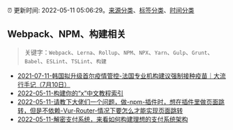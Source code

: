 :alarm_clock: 更新时间: 2022-05-11 05:06:29。[来源分类](../README.md)、[标签分类](../TAGS.md)、[时间分类](../TIMELINE.md)

## Webpack、NPM、构建相关


> 关键字：`Webpack`、`Lerna`、`Rollup`、`NPM`、`NPX`、`Yarn`、`Gulp`、`Grunt`、`Babel`、`ESLint`、`TSLint`、`构建`



- [2021-07-11-韩国拟升级首尔疫情管控-法国专业机构建议强制接种疫苗｜大流行手记（7月10日）](https://m.caixin.com/m/2021-07-11/101738786.html) 
- [2022-05-11-构建你的“x”中文教程索引](https://www.v2ex.com/t/852150) 
- [2022-05-11-请教下大佬们一个问题，做-npm-插件时，想在插件里做页面跳转，但是不依赖-Vur-Router-情况下要怎么才能实现页面跳转](https://www.v2ex.com/t/852135) 
- [2022-05-11-解密支付系统，来看如何构建理想的支付系统架构](https://toutiao.io/k/ohbhiwn) 